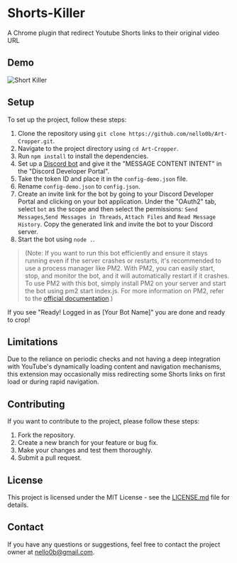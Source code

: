 # Shorts-Killer
A Chrome plugin that redirect Youtube Shorts links to their original video URL

## Demo

![Short Killer](https://github.com/nello0b/Shorts-Killer/assets/72969087/145d881d-35eb-40a6-a3da-969e0f6ea17a)

## Setup

To set up the project, follow these steps:

1. Clone the repository using `git clone https://github.com/nello0b/Art-Cropper.git`.
2. Navigate to the project directory using `cd Art-Cropper`.
3. Run `npm install` to install the dependencies.
4. Set up a [Discord bot](https://discord.com/developers/applications) and give it the "MESSAGE CONTENT INTENT" in the "Discord Developer Portal".
5. Take the token ID and place it in the `config-demo.json` file.
6. Rename `config-demo.json` to `config.json`.
7. Create an invite link for the bot by going to your Discord Developer Portal and clicking on your bot application. Under the "OAuth2" tab, select `bot` as the scope and then select the permissions: `Send Messages`,`Send Messages in Threads`, `Attach Files` and `Read Message History`. Copy the generated link and invite the bot to your Discord server.
8. Start the bot using `node .`.

> (Note: If you want to run this bot efficiently and ensure it stays running even if the server crashes or restarts, it's recommended to use a process manager like PM2. With PM2, you can easily start, stop, and monitor the bot, and it will automatically restart if it crashes. To use PM2 with this bot, simply install PM2 on your server and start the bot using pm2 start index.js. For more information on PM2, refer to the [official documentation](https://pm2.keymetrics.io/docs/usage/quick-start/).)

If you see "Ready! Logged in as [Your Bot Name]" you are done and ready to crop!

## Limitations

Due to the reliance on periodic checks and not having a deep integration with YouTube's dynamically loading content and navigation mechanisms, this extension may occasionally miss redirecting some Shorts links on first load or during rapid navigation.

## Contributing

If you want to contribute to the project, please follow these steps:

1. Fork the repository.
2. Create a new branch for your feature or bug fix.
3. Make your changes and test them thoroughly.
4. Submit a pull request.

## License

This project is licensed under the MIT License - see the [LICENSE.md](LICENSE.md) file for details.

## Contact

If you have any questions or suggestions, feel free to contact the project owner at nello0b@gmail.com.
